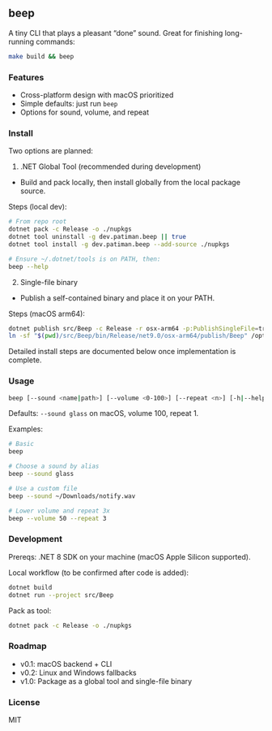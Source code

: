 ## beep

A tiny CLI that plays a pleasant “done” sound. Great for finishing long-running commands:

```bash
make build && beep
```

### Features
- Cross-platform design with macOS prioritized
- Simple defaults: just run `beep`
- Options for sound, volume, and repeat

### Install

Two options are planned:

1) .NET Global Tool (recommended during development)
- Build and pack locally, then install globally from the local package source.

Steps (local dev):

```bash
# From repo root
dotnet pack -c Release -o ./nupkgs
dotnet tool uninstall -g dev.patiman.beep || true
dotnet tool install -g dev.patiman.beep --add-source ./nupkgs

# Ensure ~/.dotnet/tools is on PATH, then:
beep --help
```

2) Single-file binary
- Publish a self-contained binary and place it on your PATH.

Steps (macOS arm64):

```bash
dotnet publish src/Beep -c Release -r osx-arm64 -p:PublishSingleFile=true -p:EnableCompressionInSingleFile=true --no-self-contained
ln -sf "$(pwd)/src/Beep/bin/Release/net9.0/osx-arm64/publish/Beep" /opt/homebrew/bin/beep
```

Detailed install steps are documented below once implementation is complete.

### Usage

```bash
beep [--sound <name|path>] [--volume <0-100>] [--repeat <n>] [-h|--help]
```

Defaults: `--sound glass` on macOS, volume 100, repeat 1.

Examples:

```bash
# Basic
beep

# Choose a sound by alias
beep --sound glass

# Use a custom file
beep --sound ~/Downloads/notify.wav

# Lower volume and repeat 3x
beep --volume 50 --repeat 3
```

### Development

Prereqs: .NET 8 SDK on your machine (macOS Apple Silicon supported).

Local workflow (to be confirmed after code is added):

```bash
dotnet build
dotnet run --project src/Beep
```

Pack as tool:

```bash
dotnet pack -c Release -o ./nupkgs
```

### Roadmap
- v0.1: macOS backend + CLI
- v0.2: Linux and Windows fallbacks
- v1.0: Package as a global tool and single-file binary

### License
MIT


